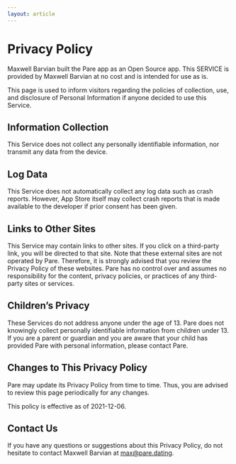 ```yaml
---
layout: article
---
```


# Privacy Policy

Maxwell Barvian built the Pare app as an Open Source app. This SERVICE is provided by Maxwell Barvian at no cost and is intended for use as is.

This page is used to inform visitors regarding the policies of collection, use, and disclosure of Personal Information if anyone decided to use this Service.

## Information Collection

This Service does not collect any personally identifiable information, nor transmit any data from the device.

## Log Data

This Service does not automatically collect any log data such as crash reports. However, App Store itself may collect crash reports that is made available to the developer if prior consent has been given.

## Links to Other Sites

This Service may contain links to other sites. If you click on a third-party link, you will be directed to that site. Note that these external sites are not operated by Pare. Therefore, it is strongly advised that you review the Privacy Policy of these websites. Pare has no control over and assumes no responsibility for the content, privacy policies, or practices of any third-party sites or services.

## Children’s Privacy

These Services do not address anyone under the age of 13. Pare does not knowingly collect personally identifiable information from children under 13\. If you are a parent or guardian and you are aware that your child has provided Pare with personal information, please contact Pare.

## Changes to This Privacy Policy

Pare may update its Privacy Policy from time to time. Thus, you are advised to review this page periodically for any changes. 

This policy is effective as of 2021-12-06.

## Contact Us

If you have any questions or suggestions about this Privacy Policy, do not hesitate to contact Maxwell Barvian at max@pare.dating.
